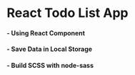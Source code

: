 # React Todo List App

#### - Using React Component

#### - Save Data in Local Storage

#### - Build SCSS with node-sass